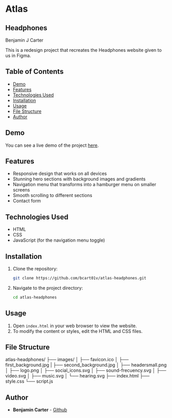 # Atlas

## Headphones 

Benjamin J Carter

This is a redesign project that recreates the Headphones website given to us in Figma.

## Table of Contents

- [Demo](#demo)
- [Features](#features)
- [Technologies Used](#technologies-used)
- [Installation](#installation)
- [Usage](#usage)
- [File Structure](#file-structure)
- [Author](#author)

## Demo

You can see a live demo of the project [here](https://bcart01v.github.io/atlas-headphones/).

## Features

- Responsive design that works on all devices
- Stunning hero sections with background images and gradients
- Navigation menu that transforms into a hamburger menu on smaller screens
- Smooth scrolling to different sections
- Contact form

## Technologies Used

- HTML
- CSS
- JavaScript (for the navigation menu toggle)

## Installation

1. Clone the repository:
    ```sh
    git clone https://github.com/bcart01v/atlas-headphones.git
    ```
2. Navigate to the project directory:
    ```sh
    cd atlas-headphones
    ```

## Usage

1. Open `index.html` in your web browser to view the website.
2. To modify the content or styles, edit the HTML and CSS files.

## File Structure

atlas-headphones/
├── images/
│   ├── favicon.ico
│   ├── first_background.jpg
|   ├── second_background.jpg
│   ├── headersmall.png
│   ├── logo.png
│   ├── social_icons.svg
│   ├── sound-frecuency.svg
│   ├── video.svg
│   ├── music.svg
│   └── hearing.svg
├── index.html
├── style.css
└── script.js

## Author

- **Benjamin Carter** - [Github](https://github.com/bcart01v)